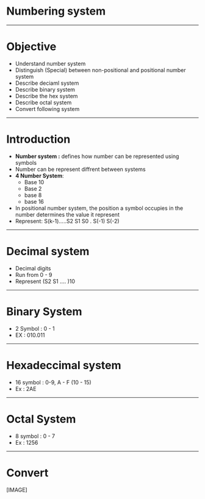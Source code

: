 # Numbering system

----
# Objective
* Understand number system
* Distinguish \(Special\) between non-positional and positional number system
* Describe deciaml system
* Describe binary system
* Describe the hex system
* Describe octal system
* Convert following system

----
# Introduction
* **Number system :** defines how number can be represented using symbols
* Number can be represent diffrent between systems
* **4 Number System**:
   * Base 10
   * Base 2
   * base 8
   * base 16
* In positional number system, the position a symbol occupies in the number determines the value it represent
* Represent: S\(k-1\).....S2 S1 S0 . S\(-1\) S\(-2\)

----
# Decimal system
* Decimal digits
* Run from 0 - 9
* Represent \(S2 S1 .... \)10

----
# Binary System
* 2 Symbol : 0 - 1
* EX : 010.011

----
# Hexadeccimal system
* 16 symbol : 0-9, A - F \(10 - 15\)
* Ex : 2AE

----
# Octal System
* 8 symbol : 0 - 7
* Ex : 1256

----
# Convert

[IMAGE]



